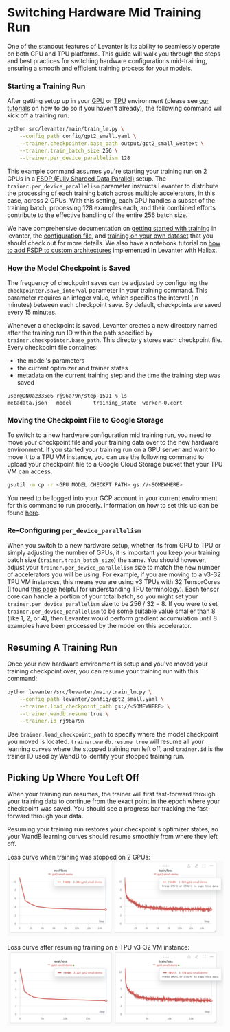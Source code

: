 # Switching Hardware Mid Training Run

One of the standout features of Levanter is its ability to seamlessly operate on both GPU and TPU platforms. This guide will walk you through the steps and best practices for switching hardware configurations mid-training, ensuring a smooth and efficient training process for your models.

### Starting a Training Run

After getting setup up in your [GPU](Getting-Started-GPU.md) or [TPU](Getting-Started-TPU-VM.md) environment (please see [our tutorials](Installation.md) on how to do so if you haven't already), the following command will kick off a training run.

```bash
python src/levanter/main/train_lm.py \
    --config_path config/gpt2_small.yaml \
    --trainer.checkpointer.base_path output/gpt2_small_webtext \
    --trainer.train_batch_size 256 \
    --trainer.per_device_parallelism 128
```
This example command assumes you're starting your training run on 2 GPUs in a [FSDP (Fully Sharded Data Parallel)](https://pytorch.org/tutorials/intermediate/FSDP_tutorial.html) setup. The `trainer.per_device_parallelism` parameter instructs Levanter to distribute the processing of each training batch across multiple accelerators, in this case, across 2 GPUs. With this setting, each GPU handles a subset of the training batch, processing 128 examples each, and their combined efforts contribute to the effective handling of the entire 256 batch size.

We have comprehensive documentation on [getting started with training](Getting-Started-Training.md) in levanter, the [configuration file](Configuration-Guide.md), and [training on your own dataset](Training-On-Your-Data.md) that you should check out for more details. We also have a notebook tutorial on [how to add FSDP to custom architectures](https://colab.research.google.com/drive/1QX4yH3zRFF3Xiibf1aahETcSQ5nbcUMz) implemented in Levanter with Haliax.


### How the Model Checkpoint is Saved
The frequency of checkpoint saves can be adjusted by configuring the `checkpointer.save_interval` parameter in your training command. This parameter requires an integer value, which specifies the interval (in minutes) between each checkpoint save. By default, checkpoints are saved every 15 minutes.

Whenever a checkpoint is saved, Levanter creates a new directory named after the training run ID within the path specified by `trainer.checkpointer.base_path`. This directory stores each checkpoint file. Every checkpoint file containes:

* the model's parameters
* the current optimizer and trainer states
* metadata on the current training step and the time the training step was saved

```
user@DN0a2335e6 rj96a79n/step-1591 % ls
metadata.json	model		training_state	worker-0.cert
```

### Moving the Checkpoint File to Google Storage
To switch to a new hardware configuration mid training run, you need to move your checkpoint file and your training data over to the new hardware environment. If you started your training run on a GPU server and want to move it to a TPU VM instance, you can use the following command to upload your checkpoint file to a Google Cloud Storage bucket that your TPU VM can access.

```bash
gsutil -m cp -r <GPU MODEL CHECKPT PATH> gs://<SOMEWHERE>
```
You need to be logged into your GCP account in your current environment for this command to run properly. Information on how to set this up can be found [here](Getting-Started-TPU-VM.md).

### Re-Configuring `per_device_parallelism`
When you switch to a new hardware setup, whether its from GPU to TPU or simply adjusting the number of GPUs, it is important you keep your training batch size (`trainer.train_batch_size`) the same. You should however, adjust your `trainer.per_device_parallelism` size to match the new number of accelerators you will be using. For example, if you are moving to a v3-32 TPU VM instances, this means you are using v3 TPUs with 32 TensorCores (I found [this page](https://cloud.google.com/tpu/docs/system-architecture-tpu-vm) helpful for understanding TPU terminology). Each tensor core can handle a portion of your total batch, so you might set your `trainer.per_device_parallelism` size to be 256 / 32 = 8. If you were to set `trainer.per_device_parallelism` to be some suitable value smaller than 8 (like 1, 2, or 4), then Levanter would perform gradient accumulation until 8 examples have been processed by the model on this accelerator.

## Resuming A Training Run
Once your new hardware environment is setup and you've moved your training checkpoint over, you can resume your training run with this command:

```bash
python levanter/src/levanter/main/train_lm.py \
	--config_path levanter/config/gpt2_small.yaml \
	--trainer.load_checkpoint_path gs://<SOMEWHERE> \
	--trainer.wandb.resume true \
	--trainer.id rj96a79n
```
Use `trainer.load_checkpoint_path` to specify where the model checkpoint you moved is located. `trainer.wandb.resume true` will resume all your learning curves where the stopped training run left off, and `trainer.id` is the trainer ID used by WandB to identify your stopped training run.

## Picking Up Where You Left Off
When your training run resumes, the trainer will first fast-forward through your training data to continue from the exact point in the epoch where your checkpoint was saved. You should see a progress bar tracking the fast-forward through your data.

Resuming your training run restores your checkpoint's optimizer states, so your WandB learning curves should resume smoothly from where they left off.

Loss curve when training was stopped on 2 GPUs:
![stopped-loss](figures/stopped_curve.png "loss curve when training stopped")

Loss curve after resuming training on a TPU v3-32 VM instance:
![resumed-loss](figures/resumed_curve.png "loss curve after training resumed")
